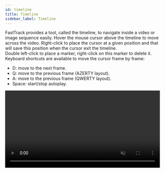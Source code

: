 ```yaml
---
id: timeline
title: Timeline
sidebar_label: Timeline
---
```


FastTrack provides a tool, called the timeline, to navigate inside a video or image sequence easily.
Hover the mouse cursor above the timeline to move across the video. Right-click to place the cursor at a given position and that will save this position when the cursor exit the timeline.  
Double left-click to place a marker, right-click on this marker to delete it.
Keyboard shortcuts are available to move the cursor frame by frame:

* D: move to the next frame.
* Q: move to the previous frame (AZERTY layout).
* A: move to the previous frame (QWERTY layout).
* Space: start/stop autoplay.

<video width="100%" muted autoplay controls loop>
  <source src="/assets/timeline.webm" type="video/webm"></source>
</video>
